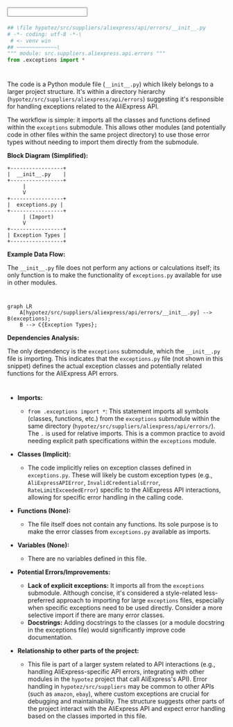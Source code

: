 # <input code>

```python
## \file hypotez/src/suppliers/aliexpress/api/errors/__init__.py
# -*- coding: utf-8 -*-\
 # <- venv win
## ~~~~~~~~~~~~~\
""" module: src.suppliers.aliexpress.api.errors """
from .exceptions import *
```

# <algorithm>

The code is a Python module file (`__init__.py`) which likely belongs to a larger project structure. It's within a directory hierarchy (`hypotez/src/suppliers/aliexpress/api/errors`) suggesting it's responsible for handling exceptions related to the AliExpress API.

The workflow is simple: it imports all the classes and functions defined within the `exceptions` submodule. This allows other modules (and potentially code in other files within the same project directory) to use those error types without needing to import them directly from the submodule.

**Block Diagram (Simplified):**

```
+-----------------+
|  __init__.py    |
+-----------------+
     |
     V
+-----------------+
|  exceptions.py |
+-----------------+
     | (Import)
     V
+-----------------+
| Exception Types |
+-----------------+
```

**Example Data Flow:**

The `__init__.py` file does not perform any actions or calculations itself; its only function is to make the functionality of `exceptions.py` available for use in other modules.


# <mermaid>

```mermaid
graph LR
    A[hypotez/src/suppliers/aliexpress/api/errors/__init__.py] --> B(exceptions);
    B --> C{Exception Types};
```

**Dependencies Analysis:**

The only dependency is the `exceptions` submodule, which the `__init__.py` file is importing. This indicates that the `exceptions.py` file (not shown in this snippet) defines the actual exception classes and potentially related functions for the AliExpress API errors.


# <explanation>

* **Imports:**
    * `from .exceptions import *`: This statement imports all symbols (classes, functions, etc.) from the `exceptions` submodule within the same directory (`hypotez/src/suppliers/aliexpress/api/errors/`).   The `.` is used for relative imports. This is a common practice to avoid needing explicit path specifications within the `exceptions` module.


* **Classes (Implicit):**
    * The code implicitly relies on exception classes defined in `exceptions.py`.  These will likely be custom exception types (e.g., `AliExpressAPIError`, `InvalidCredentialsError`, `RateLimitExceededError`) specific to the AliExpress API interactions, allowing for specific error handling in the calling code.


* **Functions (None):**
    * The file itself does not contain any functions. Its sole purpose is to make the error classes from `exceptions.py` available as imports.


* **Variables (None):**
    * There are no variables defined in this file.


* **Potential Errors/Improvements:**

    * **Lack of explicit exceptions:** It imports all from the `exceptions` submodule. Although concise, it's considered a style-related less-preferred approach to importing for large `exceptions` files, especially when specific exceptions need to be used directly.  Consider a more selective import if there are many error classes.
    * **Docstrings:** Adding docstrings to the classes (or a module docstring in the exceptions file) would significantly improve code documentation.


* **Relationship to other parts of the project:**

    * This file is part of a larger system related to API interactions (e.g., handling AliExpress-specific API errors, integrating with other modules in the `hypotez` project that call AliExpress's API).  Error handling in `hypotez/src/suppliers` may be common to other APIs (such as `amazon`, `ebay`), where custom exceptions are crucial for debugging and maintainability. The structure suggests other parts of the project interact with the AliExpress API and expect error handling based on the classes imported in this file.

```